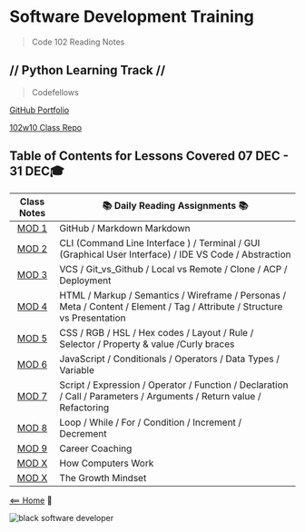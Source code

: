 # Software Development Training

> Code 102 Reading Notes

## // Python Learning Track //

> Codefellows

[GitHub Portfolio](https://github.com/AL0YSI0US)

[102w10 Class Repo](https://github.com/codefellows/seattle-102w10)

## Table of Contents for Lessons Covered 07 DEC - 31 DEC:mortar_board:


| **Class Notes** | :books: Daily Reading Assignments :books: |
| :-: | - |
| [MOD 1](Syntax.md) | GitHub / Markdown Markdown |
| [MOD 2](CLI_Terminal_GUI_IDE_VS_Code_Abstraction.md) | CLI (Command Line Interface ) / Terminal / GUI (Graphical User Interface) / IDE VS Code / Abstraction |
| [MOD 3](git_vs_github_local_vs_remote_clone_commit_acp_vcs_deployment.md) | VCS / Git_vs_Github / Local vs Remote / Clone / ACP / Deployment |
| [MOD 4](html_markup_semantics_wireframe_personas_meta_content_element_tag_attribute_structure_vs_presentation.md) | HTML / Markup / Semantics / Wireframe / Personas / Meta / Content / Element / Tag / Attribute / Structure vs Presentation |
| [MOD 5](style_web_pages_with_css.md) | CSS / RGB / HSL / Hex codes / Layout / Rule / Selector / Property & value /Curly braces |
| [MOD 6](dynamic_web_pages_with_javascript.md) | JavaScript / Conditionals / Operators / Data Types / Variable |
| [MOD 7](programming_with_jacascript.md) | Script / Expression / Operator / Function / Declaration / Call / Parameters / Arguments / Return value / Refactoring |
| [MOD 8](computer_logic_and_loops.md) | Loop / While / For / Condition / Increment / Decrement |
| [MOD 9](career_coaching.md) | Career Coaching |
| [MOD X](How_computers_work.md) | How Computers Work |
| [MOD X](growth-mindeset.md) | The Growth Mindset |


[<== Home](README.md) :house_with_garden:

![black software developer](https://encrypted-tbn0.gstatic.com/images?q=tbn:ANd9GcSXN3sI-yI8SsGjgR8pVIautdJCcHdHoiYS0w&usqp=CAU)
